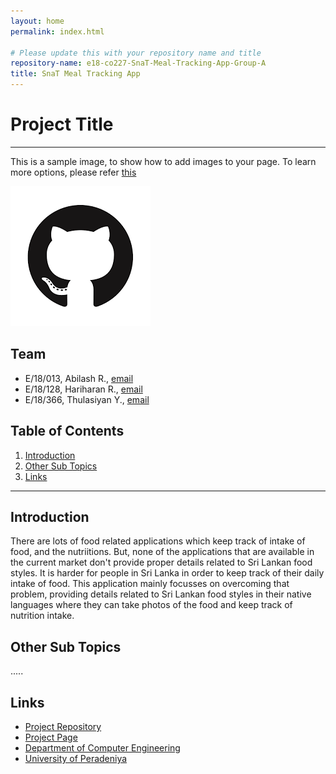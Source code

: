 ```yaml
---
layout: home
permalink: index.html

# Please update this with your repository name and title
repository-name: e18-co227-SnaT-Meal-Tracking-App-Group-A
title: SnaT Meal Tracking App
---
```


[comment]: # "This is the standard layout for the project, but you can clean this and use your own template"

# Project Title

---

This is a sample image, to show how to add images to your page. To learn more options, please refer [this](https://projects.ce.pdn.ac.lk/docs/faq/how-to-add-an-image/)

![Sample Image](./images/sample.png)


## Team
-  E/18/013, Abilash R., [email](mailto:e18013@eng.pdn.ac.lk)
-  E/18/128, Hariharan R., [email](mailto:e18128@eng.pdn.ac.lk)
-  E/18/366, Thulasiyan Y., [email](mailto:e18366@eng.pdn.ac.lk)

## Table of Contents
1. [Introduction](#introduction)
2. [Other Sub Topics](#other-sub-topics)
3. [Links](#links)

---

## Introduction
There are lots of food related applications which keep track of intake of food, and the nutriitions. But, none of the applications that are available in the current market don't provide proper details related to Sri Lankan food styles. It is harder for people in Sri Lanka in order to keep track of their daily intake of food.
This application mainly focusses on overcoming that problem, providing details related to Sri Lankan food styles in their native languages where they can take photos of the food and keep track of nutrition intake.
## Other Sub Topics

.....

## Links

- [Project Repository](https://github.com/cepdnaclk/SnaT-meal-tracking-app)
- [Project Page](https://github.com/cepdnaclk/e18-co227-SnaT-Meal-Tracking-App-Group-A)
- [Department of Computer Engineering](http://www.ce.pdn.ac.lk/)
- [University of Peradeniya](https://eng.pdn.ac.lk/)


[//]: # (Please refer this to learn more about Markdown syntax)
[//]: # (https://github.com/adam-p/markdown-here/wiki/Markdown-Cheatsheet)
